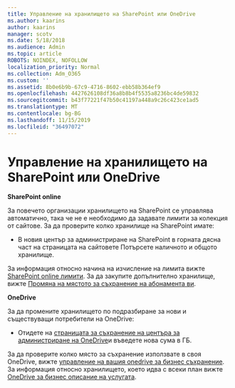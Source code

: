 ```yaml
---
title: Управление на хранилището на SharePoint или OneDrive
ms.author: kaarins
author: kaarins
manager: scotv
ms.date: 5/18/2018
ms.audience: Admin
ms.topic: article
ROBOTS: NOINDEX, NOFOLLOW
localization_priority: Normal
ms.collection: Adm_O365
ms.custom: ''
ms.assetid: 8b0e6b9b-67c9-4716-8602-ebb58b364ef9
ms.openlocfilehash: 4427626108df36a8b8b4f5535a8236bc4de59832
ms.sourcegitcommit: b43f77221f47b50c41197a448a9c26c423ce1ad5
ms.translationtype: MT
ms.contentlocale: bg-BG
ms.lasthandoff: 11/15/2019
ms.locfileid: "36497072"
---
```

# <a name="manage-your-sharepoint-or-onedrive-storage"></a>Управление на хранилището на SharePoint или OneDrive

 **SharePoint online**
  
За повечето организации хранилището на SharePoint се управлява автоматично, така че не е необходимо да задавате лимити за колекция от сайтове. За да проверите колко хранилище на SharePoint имате:
  
- В новия център за администриране на SharePoint в горната дясна част на страницата на сайтовете Потърсете наличното и общото хранилище.
    
За информация относно начина на изчисление на лимита вижте [SharePoint online лимити](https://go.microsoft.com/fwlink/p/?LinkID=856113). За да закупите допълнително хранилище, вижте [Промяна на мястото за съхранение на абонамента ви](https://go.microsoft.com/fwlink/?linkid=866428).
  
 **OneDrive**
  
За да промените хранилището по подразбиране за нови и съществуващи потребители на OneDrive:
  
- Отидете на [страницата за съхранение на центъра за администриране на OneDrive](https://admin.onedrive.com/?v=StorageSettings)и въведете нова сума в ГБ.
    
За да проверите колко място за съхранение използвате в своя OneDrive, вижте [управление на вашия onedrive за бизнес съхранение](https://go.microsoft.com/fwlink/?linkid=866429). За информация относно хранилището, което идва с всеки план вижте [OneDrive за бизнес описание на услугата](https://go.microsoft.com/fwlink/p/?LinkID=826071).
  

